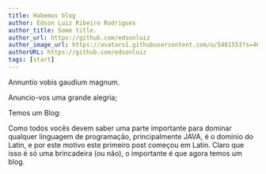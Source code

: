 ```yaml
---
title: Habemus blog
author: Edson Luiz Ribeiro Rodrigues
author_title: Some title.
author_url: https://github.com/edsonluiz
author_image_url: https://avatars1.githubusercontent.com/u/5461553?s=460&v=4
authorURL: https://github.com/edsonluiz
tags: [start]
---
```

Annuntio vobis gaudium magnum.
<!--truncate-->
Anuncio-vos uma grande alegria;

Temos um Blog:

Como todos vocês devem saber uma parte importante para dominar qualquer linguagem de programação, principalmente JAVA, é o dominio do Latin, e por este motivo este primeiro post começou em Latin. Claro que isso é só uma brincadeira (ou não), o importante é que agora temos um blog.
